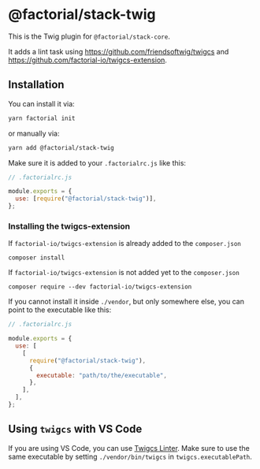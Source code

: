 # @factorial/stack-twig

This is the Twig plugin for `@factorial/stack-core`.

It adds a lint task using https://github.com/friendsoftwig/twigcs and https://github.com/factorial-io/twigcs-extension.

## Installation

You can install it via:

```bash
yarn factorial init
```

or manually via:

```bash
yarn add @factorial/stack-twig
```

Make sure it is added to your `.factorialrc.js` like this:

```js
// .factorialrc.js

module.exports = {
  use: [require("@factorial/stack-twig")],
};
```

### Installing the twigcs-extension

If `factorial-io/twigcs-extension` is already added to the `composer.json`

```
composer install
```

If `factorial-io/twigcs-extension` is not added yet to the `composer.json`

```
composer require --dev factorial-io/twigcs-extension
```

If you cannot install it inside `./vendor`, but only somewhere else, you can point to the executable like this:

```js
// .factorialrc.js

module.exports = {
  use: [
    [
      require("@factorial/stack-twig"),
      {
        executable: "path/to/the/executable",
      },
    ],
  ],
};
```

## Using `twigcs` with VS Code

If you are using VS Code, you can use [Twigcs Linter](https://github.com/cerzat43/vscode-twigcs). Make sure to use the same executable by setting `./vendor/bin/twigcs` in `twigcs.executablePath`.

